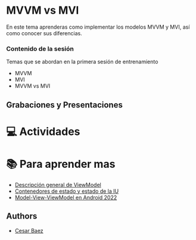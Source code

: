 
# MVVM vs MVI
En este tema aprenderas como implementar los modelos MVVM y MVI, así como conocer sus diferencias.

### Contenido de la sesión

Temas que se abordan en la primera sesión de entrenamiento

- MVVM
- MVI
- MVVM vs MVI

## Grabaciones y Presentaciones

# :computer:  Actividades 

# :books: Para aprender mas
- [Descripción general de ViewModel](https://developer.android.com/topic/libraries/architecture/viewmodel?gclid=CjwKCAjwitShBhA6EiwAq3RqA3v2nOKZvqj45e3eHzx2pPlK-Lny5xLsx-FNRgg6UGJaQr53tA-_KBoCuFYQAvD_BwE&gclsrc=aw.ds&hl=es-419)
- [Contenedores de estado y estado de la IU](https://developer.android.com/topic/architecture/ui-layer/stateholders?hl=es-419)
- [Model-View-ViewModel en Android 2022](https://www.youtube.com/watch?v=LHBbs6QXvic)

## Authors

- [Cesar Baez]()

